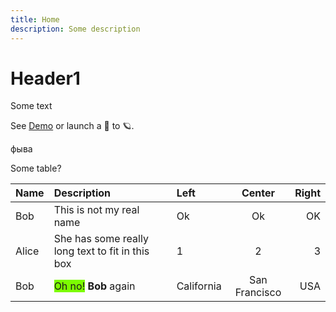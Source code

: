 ```yaml
---
title: Home
description: Some description
---
```

# Header1
Some text

See [Demo](demo.md) or launch a :rocket: to 🪐.

фыва

Some table?

Name|Description|Left|Center|Right
----|:-----------|:---|:----:|----:
Bob|This is not my real name|Ok|Ok|OK
Alice|She has some really long text to fit in this box|1|2|3
Bob|<span style="background-color:lawngreen;">Oh no!</span> **Bob** again|California|San Francisco|USA
